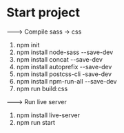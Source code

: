 # Start project

---> Compile sass -> css
1. npm init
2. npm install node-sass --save-dev
3. npm install concat --save-dev
4. npm install autoprefix --save-dev
5. npm install postcss-cli -save-dev
6. npm install npm-run-all --save-dev
7. npm run build:css

---> Run live server
1. npm install live-server
2. npm run start
